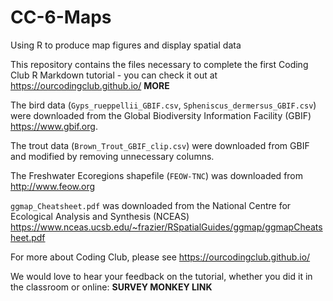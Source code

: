 # CC-6-Maps
Using R to produce map figures and display spatial data

This repository contains the files necessary to complete the first Coding Club R Markdown tutorial - you can check it out at https://ourcodingclub.github.io/ __MORE__

The bird data (`Gyps_rueppellii_GBIF.csv`, `Spheniscus_dermersus_GBIF.csv`) were downloaded from the Global Biodiversity Information Facility (GBIF) https://www.gbif.org.

The trout data (`Brown_Trout_GBIF_clip.csv`) were downloaded from GBIF and modified by removing unnecessary columns.

The Freshwater Ecoregions shapefile (`FEOW-TNC`) was downloaded from http://www.feow.org

`ggmap_Cheatsheet.pdf` was downloaded from the National Centre for Ecological Analysis and Synthesis (NCEAS) https://www.nceas.ucsb.edu/~frazier/RSpatialGuides/ggmap/ggmapCheatsheet.pdf

For more about Coding Club, please see https://ourcodingclub.github.io/

We would love to hear your feedback on the tutorial, whether you did it in the classroom or online: __SURVEY MONKEY LINK__
